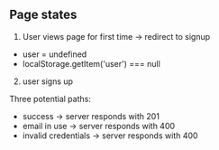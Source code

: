 ## Page states

1. User views page for first time -> redirect to signup

- user = undefined
- localStorage.getItem('user') === null

2. user signs up

Three potential paths:

- success -> server responds with 201
- email in use -> server responds with 400
- invalid credentials -> server responds with 400
